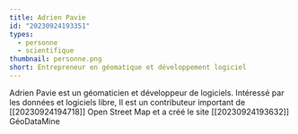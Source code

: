 ```yaml
---
title: Adrien Pavie
id: "20230924193351"
types:
  - personne
  - scientifique
thumbnail: personne.png
short: Entrepreneur en géomatique et développement logiciel
---
```


Adrien Pavie est un géomaticien et développeur de logiciels. Intéressé par les données et logiciels libre, Il est un contributeur important de [[20230924194718]] Open Street Map et a créé le site [[20230924193632]] GéoDataMine